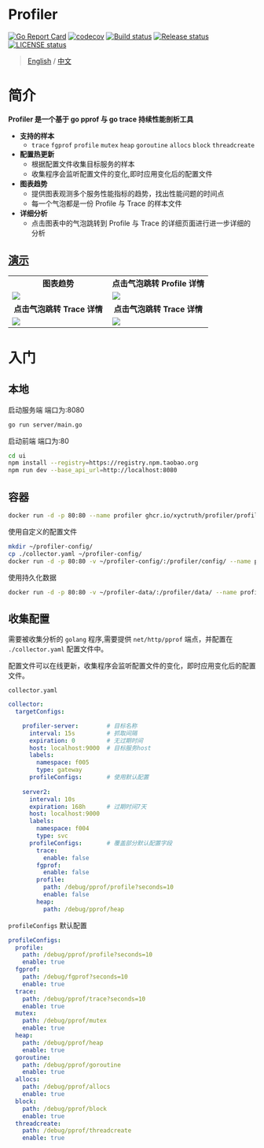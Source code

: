 # Profiler

[![Go Report Card](https://goreportcard.com/badge/github.com/xyctruth/profiler?x=xyctruth)](https://goreportcard.com/report/github.com/xyctruth/profiler)
[![codecov](https://codecov.io/gh/xyctruth/profiler/branch/master/graph/badge.svg?token=YWNYJK9KQW)](https://codecov.io/gh/xyctruth/profiler)
[![Build status](https://img.shields.io/github/workflow/status/xyctruth/profiler/Server-Build/master)](https://github.com/xyctruth/profiler/actions/workflows/server-build.yml)
[![Release status](https://img.shields.io/github/v/release/xyctruth/profiler)](https://github.com/xyctruth/profiler/releases)
[![LICENSE status](https://img.shields.io/github/license/xyctruth/profiler)](https://github.com/xyctruth/profiler/LICENSE)

> [English](./README-EN.md) / [中文](./README-ZH.md)

# 简介

**Profiler 是一个基于 go pprof 与 go trace 持续性能剖析工具**

- **支持的样本**
    - `trace` `fgprof` `profile` `mutex` `heap` `goroutine` `allocs` `block` `threadcreate`
- **配置热更新**
    - 根据配置文件收集目标服务的样本
    - 收集程序会监听配置文件的变化,即时应用变化后的配置文件
- **图表趋势**
    - 提供图表观测多个服务性能指标的趋势，找出性能问题的时间点
    - 每一个气泡都是一份 Profile 与 Trace 的样本文件
- **详细分析**
    - 点击图表中的气泡跳转到 Profile 与 Trace 的详细页面进行进一步详细的分析

## [演示](https://profiling.jia-huang.com)

<table>
  <tr>
      <td width="50%" align="center"><b>图表趋势</b></td>
      <td width="50%" align="center"><b>点击气泡跳转 Profile 详情</b></td>
  </tr>
  <tr>
     <td><img src="https://xtruth.oss-cn-shenzhen.aliyuncs.com/profiler.png"/></td>
     <td><img src="https://xtruth.oss-cn-shenzhen.aliyuncs.com/profiler-pprof.png"/></td>
  </tr>
  <tr>
      <td width="50%" align="center"><b>点击气泡跳转 Trace 详情</b></td>
      <td width="50%" align="center"><b>点击气泡跳转 Trace 详情</b></td>
  </tr>
  <tr>
     <td><img src="https://xtruth.oss-cn-shenzhen.aliyuncs.com/profiler-trace.png"/></td>
     <td><img src="https://xtruth.oss-cn-shenzhen.aliyuncs.com/profiler-trace1.png"/></td>
  </tr>
</table>

# 入门

## 本地

启动服务端 端口为:8080
```bash
go run server/main.go 
```

启动前端 端口为:80
```bash
cd ui
npm install --registry=https://registry.npm.taobao.org
npm run dev --base_api_url=http://localhost:8080
```

## 容器

```bash
docker run -d -p 80:80 --name profiler ghcr.io/xyctruth/profiler/profiler:latest
```

使用自定义的配置文件

```bash
mkdir ~/profiler-config/
cp ./collector.yaml ~/profiler-config/
docker run -d -p 80:80 -v ~/profiler-config/:/profiler/config/ --name profiler ghcr.io/xyctruth/profiler/profiler:latest
```

使用持久化数据

```bash
docker run -d -p 80:80 -v ~/profiler-data/:/profiler/data/ --name profiler ghcr.io/xyctruth/profiler/profiler:latest
```


## 收集配置

需要被收集分析的 `golang` 程序,需要提供 `net/http/pprof` 端点，并配置在 `./collector.yaml` 配置文件中。

配置文件可以在线更新，收集程序会监听配置文件的变化，即时应用变化后的配置文件。

`collector.yaml`

```yaml
collector:
  targetConfigs:

    profiler-server:        # 目标名称
      interval: 15s         # 抓取间隔
      expiration: 0         # 无过期时间
      host: localhost:9000  # 目标服务host
      labels:
        namespace: f005
        type: gateway
      profileConfigs:       # 使用默认配置 
        
    server2:
      interval: 10s
      expiration: 168h      # 过期时间7天
      host: localhost:9000
      labels:
        namespace: f004
        type: svc
      profileConfigs:       # 覆盖部分默认配置字段
        trace:
          enable: false
        fgprof:
          enable: false
        profile:
          path: /debug/pprof/profile?seconds=10
          enable: false
        heap:
          path: /debug/pprof/heap

```

`profileConfigs` 默认配置

```yaml
profileConfigs:
  profile:
    path: /debug/pprof/profile?seconds=10
    enable: true
  fgprof:
    path: /debug/fgprof?seconds=10
    enable: true
  trace:
    path: /debug/pprof/trace?seconds=10
    enable: true
  mutex:
    path: /debug/pprof/mutex
    enable: true
  heap:
    path: /debug/pprof/heap
    enable: true
  goroutine:
    path: /debug/pprof/goroutine
    enable: true
  allocs:
    path: /debug/pprof/allocs
    enable: true
  block:
    path: /debug/pprof/block
    enable: true
  threadcreate:
    path: /debug/pprof/threadcreate
    enable: true
```

